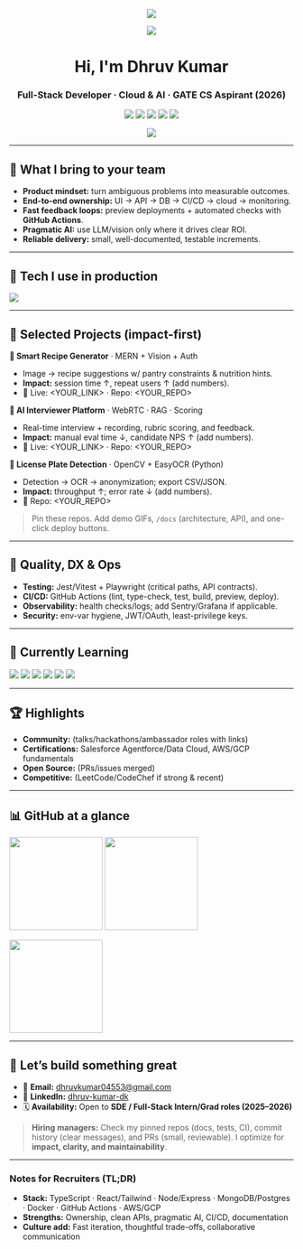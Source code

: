<!-- Recruiter-Optimized GitHub Profile README with Beautiful Banner/Background -->

<!-- HERO BANNER (Light/Dark auto) -->
<p align="center">
  <picture>
    <!-- Dark mode -->
    <source media="(prefers-color-scheme: dark)" srcset="https://capsule-render.vercel.app/api?type=rect&color=0:0f172a,100:111827&height=260&section=header&text=Dhruv%20Kumar&fontColor=E5E7EB&fontSize=70&fontAlign=50&desc=Full-Stack%20Developer%20%E2%80%A2%20Cloud%20%26%20AI%20%E2%80%A2%20GATE%20CS%202026&descAlign=50&descAlignY=70&descSize=20" />
    <!-- Light mode -->
    <img src="https://capsule-render.vercel.app/api?type=rect&color=0:f0f9ff,100:eff6ff&height=260&section=header&text=Dhruv%20Kumar&fontColor=0f172a&fontSize=70&fontAlign=50&desc=Full-Stack%20Developer%20%E2%80%A2%20Cloud%20%26%20AI%20%E2%80%A2%20GATE%20CS%202026&descAlign=50&descAlignY=70&descSize=20" />
  </picture>
</p>

<!-- OPTIONAL: Wave separator -->
<p align="center">
  <img src="https://capsule-render.vercel.app/api?type=wave&height=120&color=0:111827,100:0f172a&section=footer&reversal=true" />
</p>

<!-- HEADER -->
<h1 align="center">Hi, I'm Dhruv Kumar</h1>
<h3 align="center">Full-Stack Developer · Cloud & AI · GATE CS Aspirant (2026)</h3>

<p align="center">
  <a href="https://github.com/dhruvkum7"><img src="https://komarev.com/ghpvc/?username=dhruvkum7&label=Profile%20Views&color=0e75b6&style=flat" /></a>
  <a href="https://github.com/dhruvkum7?tab=followers"><img src="https://img.shields.io/github/followers/dhruvkum7?style=flat&logo=github" /></a>
  <a href="mailto:dhruvkumar04553@gmail.com"><img src="https://img.shields.io/badge/Email-Contact%20Me-informational" /></a>
  <a href="https://www.linkedin.com/in/dhruv-kumar-dk/"><img src="https://img.shields.io/badge/LinkedIn-Connect-blue?logo=linkedin" /></a>
  <a href="https://drive.google.com/file/d/1_dEyNSl3cSt0QG3Km0NzJpn2SizIhG2-/view?usp=drive_link"><img src="https://img.shields.io/badge/Resume-View%20PDF-success" /></a>
</p>

<!-- Typing line -->
<p align="center">
  <img src="https://readme-typing-svg.herokuapp.com?font=Inter&weight=600&size=20&duration=2500&pause=600&center=true&vCenter=true&width=900&lines=I+build+production-ready+MERN+apps%2C+ship+fast%2C+and+own+DevOps;TypeScript%2FReact+%7C+Node%2FExpress+%7C+MongoDB%2FPostgres;AWS%2FGCP+%7C+Docker+%7C+GitHub+Actions+%7C+OpenCV%2FAI" />
</p>

---

## 💼 What I bring to your team
- **Product mindset:** turn ambiguous problems into measurable outcomes.
- **End-to-end ownership:** UI → API → DB → CI/CD → cloud → monitoring.
- **Fast feedback loops:** preview deployments + automated checks with **GitHub Actions**.
- **Pragmatic AI:** use LLM/vision only where it drives clear ROI.
- **Reliable delivery:** small, well-documented, testable increments.

---

## 🔧 Tech I use in production
<p>
  <img src="https://skillicons.dev/icons?i=ts,js,react,next,redux,vite,tailwind,nodejs,express,postgres,mongodb,redis,aws,gcp,docker,githubactions,git,opencv,python,tensorflow,pytorch,jest,vitest,playwright" />
</p>

---

## 🚀 Selected Projects (impact-first)
**🍳 Smart Recipe Generator** · MERN + Vision + Auth  
- Image → recipe suggestions w/ pantry constraints & nutrition hints.  
- **Impact:** session time ↑, repeat users ↑ (add numbers).  
- 🔗 Live: <YOUR_LINK> · Repo: <YOUR_REPO>

**🧠 AI Interviewer Platform** · WebRTC · RAG · Scoring  
- Real-time interview + recording, rubric scoring, and feedback.  
- **Impact:** manual eval time ↓, candidate NPS ↑ (add numbers).  
- 🔗 Live: <YOUR_LINK> · Repo: <YOUR_REPO>

**🔎 License Plate Detection** · OpenCV + EasyOCR (Python)  
- Detection → OCR → anonymization; export CSV/JSON.  
- **Impact:** throughput ↑; error rate ↓ (add numbers).  
- 🔗 Repo: <YOUR_REPO>

> Pin these repos. Add demo GIFs, `/docs` (architecture, API), and one-click deploy buttons.

---

## 🧪 Quality, DX & Ops
- **Testing:** Jest/Vitest + Playwright (critical paths, API contracts).
- **CI/CD:** GitHub Actions (lint, type-check, test, build, preview, deploy).
- **Observability:** health checks/logs; add Sentry/Grafana if applicable.
- **Security:** env-var hygiene, JWT/OAuth, least-privilege keys.

---

## 🌱 Currently Learning
<p>
  <img src="https://img.shields.io/badge/DSA-Graphs%2FDP%2FNumber%20Theory-1f6feb" />
  <img src="https://img.shields.io/badge/MERN-Node%2022%20%7C%20Express%20%7C%20React%2FVite%20%7C%20Mongo-16a34a" />
  <img src="https://img.shields.io/badge/Cloud-AWS%2FGCP-f59e0b" />
  <img src="https://img.shields.io/badge/DevOps-Docker%20%7C%20GitHub%20Actions-ca8a04" />
  <img src="https://img.shields.io/badge/Salesforce-Agentforce%20%7C%20Data%20Cloud-0ea5e9" />
  <img src="https://img.shields.io/badge/Computer%20Vision-OpenCV%20%7C%20Python-8b5cf6" />
</p>

---

## 🏆 Highlights
- **Community:** (talks/hackathons/ambassador roles with links)
- **Certifications:** Salesforce Agentforce/Data Cloud, AWS/GCP fundamentals
- **Open Source:** (PRs/issues merged)
- **Competitive:** (LeetCode/CodeChef if strong & recent)

---

## 📊 GitHub at a glance
<p>
  <img height="165" src="https://github-readme-stats.vercel.app/api?username=dhruvkum7&show_icons=true&rank_icon=github&hide_border=true&theme=tokyonight" />
  <img height="165" src="https://github-readme-streak-stats.herokuapp.com/?user=dhruvkum7&hide_border=true&theme=tokyonight" />
</p>
<p>
  <img height="165" src="https://github-readme-stats.vercel.app/api/top-langs/?username=dhruvkum7&layout=compact&hide_border=true&theme=tokyonight" />
</p>

---

## 🤝 Let’s build something great
- 📧 **Email:** <a href="mailto:dhruvkumar04553@gmail.com">dhruvkumar04553@gmail.com</a>  
- 💼 **LinkedIn:** <a href="https://www.linkedin.com/in/dhruv-kumar-dk/">dhruv-kumar-dk</a>  
- 🗓️ **Availability:** Open to **SDE / Full-Stack Intern/Grad roles (2025–2026)**

> **Hiring managers:** Check my pinned repos (docs, tests, CI), commit history (clear messages), and PRs (small, reviewable). I optimize for **impact, clarity, and maintainability**.

---

### Notes for Recruiters (TL;DR)
- **Stack:** TypeScript · React/Tailwind · Node/Express · MongoDB/Postgres · Docker · GitHub Actions · AWS/GCP  
- **Strengths:** Ownership, clean APIs, pragmatic AI, CI/CD, documentation  
- **Culture add:** Fast iteration, thoughtful trade-offs, collaborative communication  

<!--
How to use your own background:
1) Go to your profile ➜ "Edit profile" ➜ "Add a header image" (best: 1500×500).
2) Or upload a banner image to a repo issue, copy the CDN URL, and replace the top <picture> src with your URL.
3) You can also change the capsule-render gradients with ?color=0:HEX,100:HEX and themes.
-->
